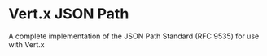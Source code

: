 # Vert.x JSON Path

A complete implementation of the JSON Path Standard (RFC 9535) for use with Vert.x
